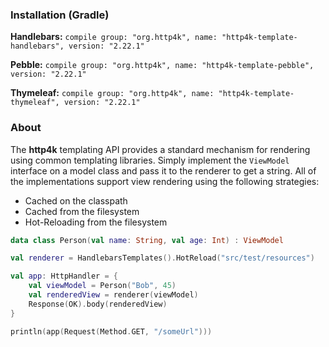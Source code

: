 ### Installation (Gradle)
**Handlebars:** ```compile group: "org.http4k", name: "http4k-template-handlebars", version: "2.22.1"```

**Pebble:** ```compile group: "org.http4k", name: "http4k-template-pebble", version: "2.22.1"```

**Thymeleaf:** ```compile group: "org.http4k", name: "http4k-template-thymeleaf", version: "2.22.1"```

### About
The **http4k** templating API provides a standard mechanism for rendering using common templating libraries. Simply implement the `ViewModel` interface on a model class and pass it to the renderer to get a string. All of the implementations support view rendering using the following strategies:

* Cached on the classpath
* Cached from the filesystem
* Hot-Reloading from the filesystem

```kotlin
data class Person(val name: String, val age: Int) : ViewModel

val renderer = HandlebarsTemplates().HotReload("src/test/resources")

val app: HttpHandler = {
    val viewModel = Person("Bob", 45)
    val renderedView = renderer(viewModel)
    Response(OK).body(renderedView)
}

println(app(Request(Method.GET, "/someUrl")))
```
